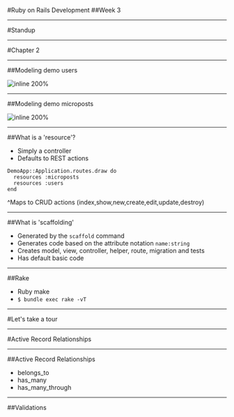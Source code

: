 #Ruby on Rails Development
##Week 3

---
#Standup

---
#Chapter 2

---
##Modeling demo users

![inline 200%](https://softcover.s3.amazonaws.com/636/ruby_on_rails_tutorial/images/figures/demo_user_model.png)

--- 
##Modeling demo microposts 

![inline 200%](https://softcover.s3.amazonaws.com/636/ruby_on_rails_tutorial/images/figures/demo_micropost_model.png)

--- 
##What is a 'resource'?
* Simply a controller
* Defaults to REST actions

```
DemoApp::Application.routes.draw do
  resources :microposts
  resources :users
end
```

^Maps to CRUD actions (index,show,new,create,edit,update,destroy)

---
##What is 'scaffolding'
* Generated by the ```scaffold``` command
* Generates code based on the attribute notation ```name:string```
* Creates model, view, controller, helper, route, migration and tests
* Has default basic code

---
##Rake
* Ruby make
* ```$ bundle exec rake -vT```

---
#Let's take a tour

---
#Active Record Relationships

---
##Active Record Relationships
* belongs_to
* has_many
* has_many_through

---
##Validations
